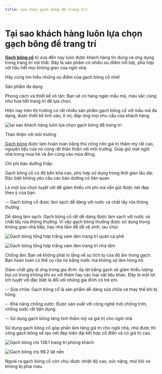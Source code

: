 ```yaml
---
title: Lựa chọn gạch bông để trang trí
---
```


Tại sao khách hàng luôn lựa chọn gạch bông để trang trí
=======================================================

**[Gạch bông cổ](https://cementtile.vn/vi/tai-sao-khach-hang-luon-lua-chon-gach-bong-de-trang-tri/)** từ xưa đến nay luôn được khách hàng tin dùng và ứng dụng trong trang trí nội thất. Đây là sản phẩm có nhiều ưu điểm nổi bật, phù hợp với hầu hết mọi không gian của ngôi nhà.

Hãy cùng tìm hiểu những ưu điểm của gạch bông cổ nhé!

Sản phẩm đa dạng

Phong cách và thiết kế vô tận: Bạn sẽ có hàng ngàn mẫu mã, màu sắc cũng như họa tiết trang trí để lựa chọn.

Hiện nay trên thị trường có rất nhiều sản phẩm gạch bông cổ với mẫu mã đa dạng, được thiết kế tinh xảo, tỉ mỉ, đáp ứng mọi nhu cầu của khách hàng.

![tại sao khách hàng luôn lựa chọn gạch bông để trang trí](http://cementtile.vn/wp-content/uploads/2017/02/t%E1%BA%A1i-sao-kh%C3%A1ch-h%C3%A0ng-lu%C3%B4n-l%E1%BB%B1a-ch%E1%BB%8Dn-g%E1%BA%A1ch-b%C3%B4ng-%C4%91%E1%BB%83-trang-tr%C3%AD.jpg "Tại sao khách hàng luôn lựa chọn gạch bông để trang trí 6")

Thân thiện với môi trường

[Gạch bông](https://cementtile.vn/vi/cement-tiles/gach-bong-vuong/gach-bong-20x20-cm/) được làm hoàn toàn bằng thủ công nên giá trị thẩm mỹ rất cao, nguyên liệu của nó cũng rất thân thiện với môi trường. Giúp giữ mát ngôi nhà trong mùa hè và ấm cúng vào mùa đông.

Chi phí bảo dưỡng thấp:

Gạch bông cổ có độ bền khá cao, phù hợp sử dụng trong thời gian lâu dài. Đặc biệt không yêu cầu các bảo dưỡng có liên quan.

Là một lựa chọn tuyệt vời để giảm thiểu chi phí mà vẫn giữ được nét đẹp theo ý của bạn.

-- Gạch bông cổ được làm sạch dễ dàng với nước và chất tẩy rửa thông thường

Dễ dàng làm sạch: Gạch bông cổ rất dễ dàng được làm sạch với nước và chất tẩy rửa thông thường. Vì vậy gạch bông thường được sử dụng trong không gian nhà bếp, hay nhà tắm để dẫ vệ sinh, lau chùi.

![Gạch bông tổng hợp trắng xám đen trang trí quán cà phê](http://cementtile.vn/wp-content/uploads/2018/10/den-trang.jpg "Tại sao khách hàng luôn lựa chọn gạch bông để trang trí 7")

![Gạch bông tổng hợp trắng xám đen trang trí nhà tắm](http://cementtile.vn/wp-content/uploads/2018/10/gach-bong-tong-hop-trang-xam-den-trang-tr%C3%AD-nh%C3%A0-tam.jpg "Tại sao khách hàng luôn lựa chọn gạch bông để trang trí 8")

Chống ẩm: Bạn sẽ không phải lo lắng về sự tích tụ của độ ẩm trong gạch. Bạn hoàn toàn có thể cọ rửa nó bằng nước mà không sợ làm hỏng nó.

Giảm chất gây dị ứng trong gia đình: ốp lát bằng gạch sẽ giảm thiểu lượng bụi có trong không khí so với thảm hay các loại vật liệu khác. Đây là một lợi ích tuyệt vời đặc biệt là đối với những gia đình có trẻ em.

-- Sửa chữa: Gạch bông cổ là sản phẩm dễ dàng sửa chữa và thay thế khi bị hỏng.

-- Khả năng chống xước: Được sản xuất với công nghệ mới chống trơn, chống xước rất tiện dụng.

-- Sử dụng gạch bông tăng tính thẩm mỹ và giá trị cho ngôi nhà

Sử dụng gạch bông cổ góp phần làm tăng giá trị cho ngôi nhà, nhà được thi công gạch bông sẽ tạo nét đẹp hiện đại kết hợp cổ điển và có giá trị cao.

![Gạch bông cts 138.1 trang trí phòng khách](http://cementtile.vn/wp-content/uploads/2018/08/138.1-model-1.jpg "Tại sao khách hàng luôn lựa chọn gạch bông để trang trí 9")

![Gạch bông cts 98.2 lát nền](http://cementtile.vn/wp-content/uploads/2018/08/98.2-model.jpg "Tại sao khách hàng luôn lựa chọn gạch bông để trang trí 10")

Ngoài ra gạch bông cổ còn chịu được nhiệt độ cao, sức nặng, mùi hôi và không bị phai màu.
